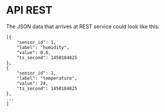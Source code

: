 # API REST

The JSON data that arrives at REST service could look like this:

```
[{
	"sensor_id": 1,
	"label": "humidity",
	"value": 0.6,
	"ts_second": 1450184825
},
{
	"sensor_id": 1,
	"label": "temperature",
	"value": 24,
	"ts_second": 1450184825
},
...
]
```


